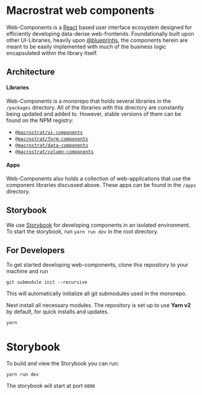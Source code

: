 # Macrostrat web components

Web-Components is a [React](https://reactjs.org/) based user interface ecosystem designed for
efficiently developing data-dense web-frontends. Foundationally built upon other UI-Libraries, heavily
upon [@blueprintjs](https://github.com/palantir/blueprint), the components herein are meant to be easily implemented with much of the business logic encapsulated within the library itself.

## Architecture

#### Libraries

Web-Components is a monorepo that holds several libraries in the `/packages` directory. All of the libraries with this directory are constantly being updated and added to. However, stable versions of them can be found on the NPM registry:

- [`@macrostrat/ui-components`](https://www.npmjs.com/package/@macrostrat/ui-components)
- [`@macrostrat/form-components`](https://www.npmjs.com/package/@macrostrat/form-components)
- [`@macrostrat/data-components`](https://www.npmjs.com/package/@macrostrat/data-components)
- [`@macrostrat/column-components`](https://www.npmjs.com/package/@macrostrat/column-components)

#### Apps

Web-Components also holds a collection of web-applications that use the component libraries discussed above. These apps can be found in the `/apps` directory.

## Storybook

We use [Storybook](https://storybook.js.org/) for developing components in an isolated environment. To start the storybook, run `yarn run dev` in the root directory.


## For Developers

To get started developing web-components, clone this repository to your machine and run 

```
git submodule init --recursive
```

This will automatically initialize all git submodules used in the monorepo.

Next install all necessary modules. The repository is set up to use **Yarn v2** by default, for
quick installs and updates.

```
yarn
```

# Storybook

To build and view the Storybook you can run:

```
yarn run dev
```

The storybook will start at port `6006`

#
